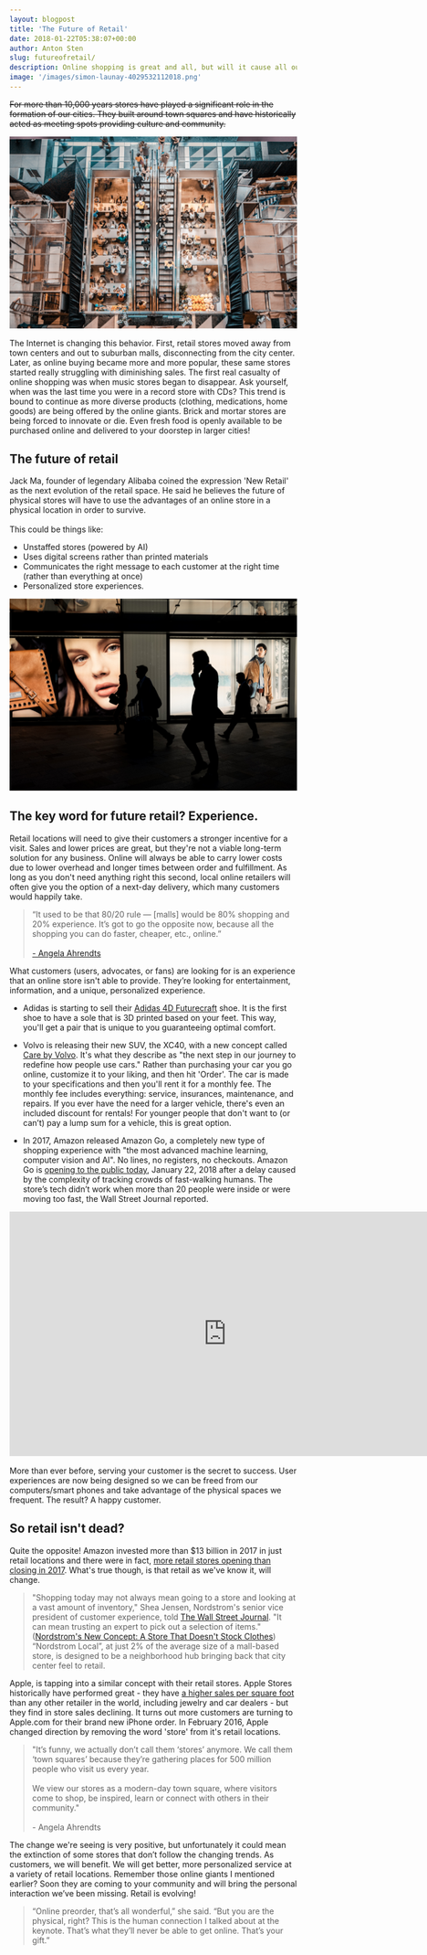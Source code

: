 ```yaml
---
layout: blogpost
title: 'The Future of Retail'
date: 2018-01-22T05:38:07+00:00
author: Anton Sten
slug: futureofretail/
description: Online shopping is great and all, but will it cause all our local stores to close? Will all of our store fronts be empty? Companies like Amazon and Apple are actually working to build in communities around the world.
image: '/images/simon-launay-4029532112018.png'
---
```


~~For more than 10,000 years stores have played a significant role in the formation of our cities. They built around town squares and have historically acted as meeting spots providing culture and community.~~

![Photo by Ethan Hoover on Unsplash](/images/ethan-hoover-2351521812018.png)

The Internet is changing this behavior. First, retail stores moved away from town centers and out to suburban malls, disconnecting from the city center. Later, as online buying became more and more popular, these same stores started really struggling with diminishing sales. The first real casualty of online shopping was when music stores began to disappear. Ask yourself, when was the last time you were in a record store with CDs? This trend is bound to continue as more diverse products (clothing, medications, home goods) are being offered by the online giants. Brick and mortar stores are being forced to innovate or die. Even fresh food is openly available to be purchased online and delivered to your doorstep in larger cities!

## The future of retail

Jack Ma, founder of legendary Alibaba coined the expression 'New Retail' as the next evolution of the retail space. He said he believes the future of physical stores will have to use the advantages of an online store in a physical location in order to survive.<br /><br />
This could be things like:

- Unstaffed stores (powered by AI)
- Uses digital screens rather than printed materials
- Communicates the right message to each customer at the right time (rather than everything at once)
- Personalized store experiences.

![Photo by Simon Launay on Unsplash](/images/simon-launay-4029532112018.png)

## The key word for future retail? Experience.

Retail locations will need to give their customers a stronger incentive for a visit. Sales and lower prices are great, but they're not a viable long-term solution for any business.  Online will always be able to carry lower costs due to lower overhead and longer times between order and fulfillment. As long as you don't need anything right this second, local online retailers will often give you the option of a next-day delivery, which many customers would happily take.

>“It used to be that 80/20 rule — [malls] would be 80% shopping and 20% experience. It’s got to go the opposite now, because all the shopping you can do faster, cheaper, etc., online.”<br /><br />[- Angela Ahrendts](https://www.buzzfeed.com/nicolenguyen/meet-the-woman-who-wants-to-change-the-way-you-buy-your?utm_term=.vo2mokQ7X#.vo2mokQ7X)

What customers (users, advocates, or fans) are looking for is an experience that an online store isn't able to provide. They’re looking for entertainment, information, and a unique, personalized experience.

- Adidas is starting to sell their [Adidas 4D Futurecraft](https://www.highsnobiety.com/2017/04/10/adidas-futurecraft-4d-details/) shoe. It is the first shoe to have a sole that is 3D printed based on your feet. This way, you'll get a pair that is unique to you guaranteeing optimal comfort.

- Volvo is releasing their new SUV, the XC40, with a new concept called [Care by Volvo](https://www.volvocars.com/intl/cars/care-by-volvo). It's what they describe as "the next step in our journey to redefine how people use cars." Rather than purchasing your car you go online, customize it to your liking, and then hit 'Order'. The car is made to your specifications and then you'll rent it for a monthly fee. The monthly fee includes everything: service, insurances, maintenance, and repairs. If you ever have the need for a larger vehicle, there's even an included discount for rentals! For younger people that don't want to (or can’t) pay a lump sum for a vehicle, this is great option.

- In 2017, Amazon released Amazon Go, a completely new type of shopping experience with "the most advanced machine learning, computer vision and AI". No lines, no registers, no checkouts. Amazon Go is [opening to the public today](https://qz.com/1184978/amazon-gos-ai-powered-grocery-store-is-opening-to-the-public-in-seattle-tomorrow/?mc_cid=a72cb2c3c8&mc_eid=d3f1b01c8e), January 22, 2018 after a delay caused by the complexity of tracking crowds of fast-walking humans. The store’s tech didn’t work when more than 20 people were inside or were moving too fast, the Wall Street Journal reported.

<iframe width="760" height="428" src="https://www.youtube.com/embed/NrmMk1Myrxc" frameborder="0" allow="autoplay; encrypted-media" allowfullscreen></iframe>

More than ever before, serving your customer is the secret to success. User experiences are now being designed so we can be freed from our computers/smart phones and take advantage of the physical spaces we frequent. The result? A happy customer.

## So retail isn't dead?
Quite the opposite! Amazon invested more than $13 billion in 2017 in just retail locations and there were in fact, [more retail stores opening than closing in 2017](https://www.forbes.com/sites/richardkestenbaum/2017/09/11/there-will-be-more-retail-stores-opening-than-closing-in-2017/#3dab6313447f).
What's true though, is that retail as we've know it, will change.

>"Shopping today may not always mean going to a store and looking at a vast amount of inventory," Shea Jensen, Nordstrom's senior vice president of customer experience, told [The Wall Street Journal](https://www.wsj.com/articles/nordstrom-tries-on-a-new-look-stores-without-merchandise-1505044981). "It can mean trusting an expert to pick out a selection of items." ([Nordstrom's New Concept: A Store That Doesn't Stock Clothes](https://www.npr.org/sections/thetwo-way/2017/09/11/550119193/nordstrom-tries-out-a-new-store-that-doesn-t-stock-clothes)) “Nordstrom Local”, at just 2% of the average size of a mall-based store, is designed to be a neighborhood hub bringing back that city center feel to retail.

Apple, is tapping into a similar concept with their retail stores. Apple Stores historically have performed great - they have [a higher sales per square foot](http://www.prnewswire.com/news-releases/retails-most-profitable-square-footage-636947493.html) than any other retailer in the world, including jewelry and car dealers -  but they find in store sales declining. It turns out more customers are turning to Apple.com for their brand new iPhone order. In February 2016, Apple changed direction by removing the word 'store' from it's retail locations.

>"It’s funny, we actually don’t call them ‘stores’ anymore. We call them ‘town squares’ because they’re gathering places for 500 million people who visit us every year.<br /><br />We view our stores as a modern-day town square, where visitors come to shop, be inspired, learn or connect with others in their community."<br /><br />- Angela Ahrendts

The change we're seeing is very positive, but unfortunately it could mean the extinction of some stores that don’t follow the changing trends. As customers, we will benefit. We will get better, more personalized service at a variety of retail locations. Remember those online giants I mentioned earlier? Soon they are coming to your community and will bring the personal interaction we’ve been missing. Retail is evolving!

>“Online preorder, that’s all wonderful,” she said. “But you are the physical, right? This is the human connection I talked about at the keynote. That’s what they’ll never be able to get online. That’s your gift.”
